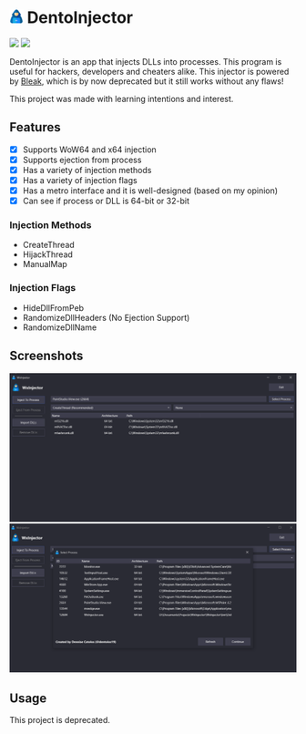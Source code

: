 # <img src="./.github/icon.png" width="24"/> DentoInjector

[![](https://img.shields.io/badge/Powered%20By-.NET-blue?logo=microsoft&style=flat-square)](https://dotnet.microsoft.com)
[![](https://img.shields.io/badge/Made%20With-Visual%20Studio-blue?logo=visual-studio&style=flat-square)](https://visualstudio.microsoft.com)

DentoInjector is an app that injects DLLs into processes. This program is useful for hackers, developers and cheaters alike. This injector is powered by [Bleak](https://github.com/Akaion/Bleak), which is by now deprecated but it still works without any flaws!

This project was made with learning intentions and interest.

## Features

* [X] Supports WoW64 and x64 injection
* [X] Supports ejection from process
* [X] Has a variety of injection methods
* [X] Has a variety of injection flags
* [X] Has a metro interface and it is well-designed (based on my opinion)
* [X] Can see if process or DLL is 64-bit or 32-bit

### Injection Methods

* CreateThread
* HijackThread
* ManualMap

### Injection Flags

* HideDllFromPeb
* RandomizeDllHeaders (No Ejection Support)
* RandomizeDllName

## Screenshots

![](./.github/screenshots/0.png)
![](./.github/screenshots/1.png)

## Usage

This project is deprecated.